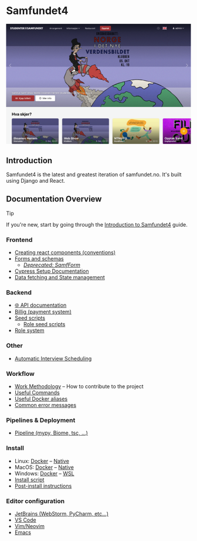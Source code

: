 # Samfundet4

<img src="./docs/splash.png"/>

## Introduction

Samfundet4 is the latest and greatest iteration of samfundet.no. It's built using Django and React.


## Documentation Overview

> [!TIP]
> If you're new, start by going through the [Introduction to Samfundet4](./docs/introduction.md) guide.

### Frontend

- [Creating react components (conventions)](./docs/technical/frontend/components.md)
- [Forms and schemas](./docs/technical/frontend/forms.md)
    - [*Deprecated: SamfForm*](./docs/technical/frontend/samfform.md)
- [Cypress Setup Documentation](./docs/technical/frontend/cypress.md)
- [Data fetching and State management](./docs/technical/frontend/data-fetching.md)

### Backend

- [🌐 API documentation](./docs/api-docs.md)
- [Billig (payment system)](./docs/technical/backend/billig.md)
- [Seed scripts](./docs/technical/backend/seed.md)
  - [Role seed scripts](./docs/technical/backend/seed_roles.md)
- [Role system](./docs/technical/backend/rolesystem.md)

### Other

- [Automatic Interview Scheduling](./docs/intervew-scheduling.md)

### Workflow

- [Work Methodology](./docs/work-methodology.md) – How to contribute to the project
- [Useful Commands](./docs/useful-commands.md)
- [Useful Docker aliases](./docs/docker-project-specific-commands.md)
- [Common error messages](./docs/common-errors.md)

### Pipelines & Deployment

- [Pipeline (mypy, Biome, tsc, ...)](./docs/technical/pipeline.md)

### Install

- Linux: [Docker](./docs/install/linux-docker.md) – [Native](./docs/install/linux-native.md)
- MacOS: [Docker](./docs/install/mac-docker.md) – [Native](./docs/install/mac-native.md)
- Windows: [Docker](./docs/install/windows-docker.md) – [WSL](./docs/install/windows-wsl.md)
- [Install script](./docs/install/install-script.md)
- [Post-install instructions](./docs/install/post-install.md)

### Editor configuration

* [JetBrains (WebStorm, PyCharm, etc...)](./docs/editors/jetbrains.md)
* [VS Code](./docs/editors/vscode.md)
* [Vim/Neovim](./docs/editors/vim.md)
* [Emacs](./docs/editors/emacs.md)
